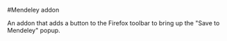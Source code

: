#Mendeley addon

An addon that adds a button to the Firefox toolbar to bring up the "Save to Mendeley" popup.
